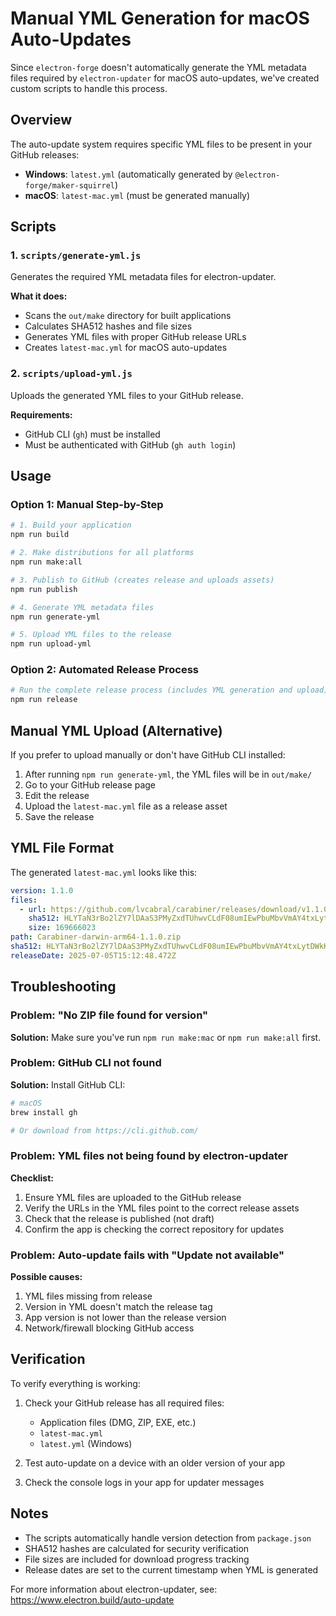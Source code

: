 # Manual YML Generation for macOS Auto-Updates

Since `electron-forge` doesn't automatically generate the YML metadata files required by `electron-updater` for macOS auto-updates, we've created custom scripts to handle this process.

## Overview

The auto-update system requires specific YML files to be present in your GitHub releases:
- **Windows**: `latest.yml` (automatically generated by `@electron-forge/maker-squirrel`)
- **macOS**: `latest-mac.yml` (must be generated manually)

## Scripts

### 1. `scripts/generate-yml.js`
Generates the required YML metadata files for electron-updater.

**What it does:**
- Scans the `out/make` directory for built applications
- Calculates SHA512 hashes and file sizes
- Generates YML files with proper GitHub release URLs
- Creates `latest-mac.yml` for macOS auto-updates

### 2. `scripts/upload-yml.js`
Uploads the generated YML files to your GitHub release.

**Requirements:**
- GitHub CLI (`gh`) must be installed
- Must be authenticated with GitHub (`gh auth login`)

## Usage

### Option 1: Manual Step-by-Step
```bash
# 1. Build your application
npm run build

# 2. Make distributions for all platforms
npm run make:all

# 3. Publish to GitHub (creates release and uploads assets)
npm run publish

# 4. Generate YML metadata files
npm run generate-yml

# 5. Upload YML files to the release
npm run upload-yml
```

### Option 2: Automated Release Process
```bash
# Run the complete release process (includes YML generation and upload)
npm run release
```

## Manual YML Upload (Alternative)

If you prefer to upload manually or don't have GitHub CLI installed:

1. After running `npm run generate-yml`, the YML files will be in `out/make/`
2. Go to your GitHub release page
3. Edit the release
4. Upload the `latest-mac.yml` file as a release asset
5. Save the release

## YML File Format

The generated `latest-mac.yml` looks like this:

```yaml
version: 1.1.0
files:
  - url: https://github.com/lvcabral/carabiner/releases/download/v1.1.0/Carabiner-darwin-arm64-1.1.0.zip
    sha512: HLYTaN3rBo2lZY7lDAaS3PMyZxdTUhwvCLdF08umIEwPbuMbvVmAY4txLytDWkK4IyF3pWhxRa0EeD9ijo6nbg==
    size: 169666023
path: Carabiner-darwin-arm64-1.1.0.zip
sha512: HLYTaN3rBo2lZY7lDAaS3PMyZxdTUhwvCLdF08umIEwPbuMbvVmAY4txLytDWkK4IyF3pWhxRa0EeD9ijo6nbg==
releaseDate: 2025-07-05T15:12:48.472Z
```

## Troubleshooting

### Problem: "No ZIP file found for version"
**Solution:** Make sure you've run `npm run make:mac` or `npm run make:all` first.

### Problem: GitHub CLI not found
**Solution:** Install GitHub CLI:
```bash
# macOS
brew install gh

# Or download from https://cli.github.com/
```

### Problem: YML files not being found by electron-updater
**Checklist:**
1. Ensure YML files are uploaded to the GitHub release
2. Verify the URLs in the YML files point to the correct release assets
3. Check that the release is published (not draft)
4. Confirm the app is checking the correct repository for updates

### Problem: Auto-update fails with "Update not available"
**Possible causes:**
1. YML files missing from release
2. Version in YML doesn't match the release tag
3. App version is not lower than the release version
4. Network/firewall blocking GitHub access

## Verification

To verify everything is working:

1. Check your GitHub release has all required files:
   - Application files (DMG, ZIP, EXE, etc.)
   - `latest-mac.yml`
   - `latest.yml` (Windows)

2. Test auto-update on a device with an older version of your app

3. Check the console logs in your app for updater messages

## Notes

- The scripts automatically handle version detection from `package.json`
- SHA512 hashes are calculated for security verification
- File sizes are included for download progress tracking
- Release dates are set to the current timestamp when YML is generated

For more information about electron-updater, see: https://www.electron.build/auto-update
